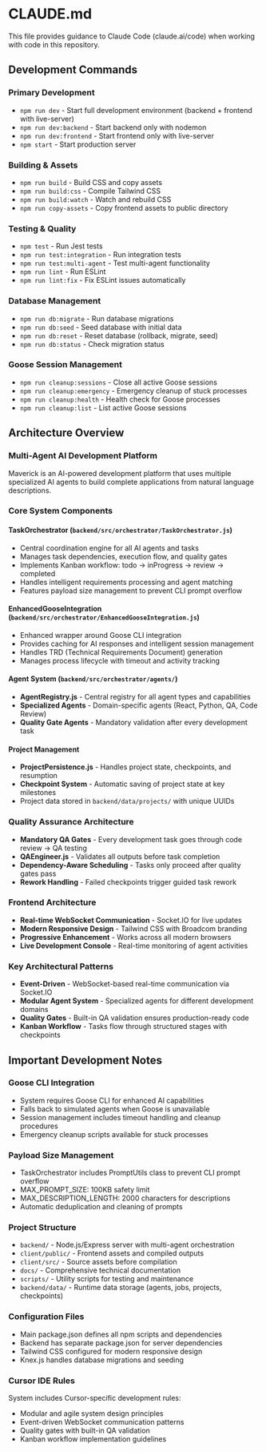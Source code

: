 # CLAUDE.md

This file provides guidance to Claude Code (claude.ai/code) when working with code in this repository.

## Development Commands

### Primary Development
- `npm run dev` - Start full development environment (backend + frontend with live-server)
- `npm run dev:backend` - Start backend only with nodemon
- `npm run dev:frontend` - Start frontend only with live-server
- `npm start` - Start production server

### Building & Assets
- `npm run build` - Build CSS and copy assets
- `npm run build:css` - Compile Tailwind CSS
- `npm run build:watch` - Watch and rebuild CSS
- `npm run copy-assets` - Copy frontend assets to public directory

### Testing & Quality
- `npm test` - Run Jest tests
- `npm run test:integration` - Run integration tests
- `npm run test:multi-agent` - Test multi-agent functionality
- `npm run lint` - Run ESLint
- `npm run lint:fix` - Fix ESLint issues automatically

### Database Management
- `npm run db:migrate` - Run database migrations
- `npm run db:seed` - Seed database with initial data
- `npm run db:reset` - Reset database (rollback, migrate, seed)
- `npm run db:status` - Check migration status

### Goose Session Management
- `npm run cleanup:sessions` - Close all active Goose sessions
- `npm run cleanup:emergency` - Emergency cleanup of stuck processes
- `npm run cleanup:health` - Health check for Goose processes
- `npm run cleanup:list` - List active Goose sessions

## Architecture Overview

### Multi-Agent AI Development Platform
Maverick is an AI-powered development platform that uses multiple specialized AI agents to build complete applications from natural language descriptions.

### Core System Components

#### TaskOrchestrator (`backend/src/orchestrator/TaskOrchestrator.js`)
- Central coordination engine for all AI agents and tasks
- Manages task dependencies, execution flow, and quality gates
- Implements Kanban workflow: todo → inProgress → review → completed
- Handles intelligent requirements processing and agent matching
- Features payload size management to prevent CLI prompt overflow

#### EnhancedGooseIntegration (`backend/src/orchestrator/EnhancedGooseIntegration.js`)
- Enhanced wrapper around Goose CLI integration
- Provides caching for AI responses and intelligent session management
- Handles TRD (Technical Requirements Document) generation
- Manages process lifecycle with timeout and activity tracking

#### Agent System (`backend/src/orchestrator/agents/`)
- **AgentRegistry.js** - Central registry for all agent types and capabilities
- **Specialized Agents** - Domain-specific agents (React, Python, QA, Code Review)
- **Quality Gate Agents** - Mandatory validation after every development task

#### Project Management
- **ProjectPersistence.js** - Handles project state, checkpoints, and resumption
- **Checkpoint System** - Automatic saving of project state at key milestones
- Project data stored in `backend/data/projects/` with unique UUIDs

### Quality Assurance Architecture
- **Mandatory QA Gates** - Every development task goes through code review → QA testing
- **QAEngineer.js** - Validates all outputs before task completion  
- **Dependency-Aware Scheduling** - Tasks only proceed after quality gates pass
- **Rework Handling** - Failed checkpoints trigger guided task rework

### Frontend Architecture
- **Real-time WebSocket Communication** - Socket.IO for live updates
- **Modern Responsive Design** - Tailwind CSS with Broadcom branding
- **Progressive Enhancement** - Works across all modern browsers
- **Live Development Console** - Real-time monitoring of agent activities

### Key Architectural Patterns
- **Event-Driven** - WebSocket-based real-time communication via Socket.IO
- **Modular Agent System** - Specialized agents for different development domains
- **Quality Gates** - Built-in QA validation ensures production-ready code
- **Kanban Workflow** - Tasks flow through structured stages with checkpoints

## Important Development Notes

### Goose CLI Integration
- System requires Goose CLI for enhanced AI capabilities
- Falls back to simulated agents when Goose is unavailable
- Session management includes timeout handling and cleanup procedures
- Emergency cleanup scripts available for stuck processes

### Payload Size Management
- TaskOrchestrator includes PromptUtils class to prevent CLI prompt overflow
- MAX_PROMPT_SIZE: 100KB safety limit
- MAX_DESCRIPTION_LENGTH: 2000 characters for descriptions
- Automatic deduplication and cleaning of prompts

### Project Structure
- `backend/` - Node.js/Express server with multi-agent orchestration
- `client/public/` - Frontend assets and compiled outputs
- `client/src/` - Source assets before compilation
- `docs/` - Comprehensive technical documentation
- `scripts/` - Utility scripts for testing and maintenance
- `backend/data/` - Runtime data storage (agents, jobs, projects, checkpoints)

### Configuration Files
- Main package.json defines all npm scripts and dependencies
- Backend has separate package.json for server dependencies
- Tailwind CSS configured for modern responsive design
- Knex.js handles database migrations and seeding

### Cursor IDE Rules
System includes Cursor-specific development rules:
- Modular and agile system design principles
- Event-driven WebSocket communication patterns
- Quality gates with built-in QA validation
- Kanban workflow implementation guidelines